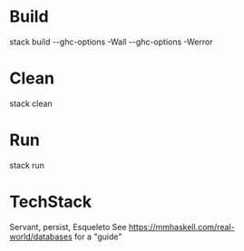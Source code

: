 # Build
stack build --ghc-options -Wall --ghc-options -Werror

# Clean
stack clean

# Run
stack run


# TechStack
Servant, persist, Esqueleto
See https://mmhaskell.com/real-world/databases for a "guide"
